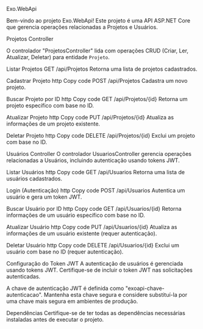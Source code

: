 
Exo.WebApi

Bem-vindo ao projeto Exo.WebApi! Este projeto é uma API ASP.NET Core que gerencia operações relacionadas a Projetos e Usuários.

Projetos Controller

O controlador "ProjetosController" lida com operações CRUD (Criar, Ler, Atualizar, Deletar) para entidade `Projeto`.

Listar Projetos
GET /api/Projetos
Retorna uma lista de projetos cadastrados.

Cadastrar Projeto
http
Copy code
POST /api/Projetos
Cadastra um novo projeto.

Buscar Projeto por ID
http
Copy code
GET /api/Projetos/{id}
Retorna um projeto específico com base no ID.

Atualizar Projeto
http
Copy code
PUT /api/Projetos/{id}
Atualiza as informações de um projeto existente.

Deletar Projeto
http
Copy code
DELETE /api/Projetos/{id}
Exclui um projeto com base no ID.

Usuários Controller
O controlador UsuariosController gerencia operações relacionadas a Usuários, incluindo autenticação usando tokens JWT.

Listar Usuários
http
Copy code
GET /api/Usuarios
Retorna uma lista de usuários cadastrados.

Login (Autenticação)
http
Copy code
POST /api/Usuarios
Autentica um usuário e gera um token JWT.

Buscar Usuário por ID
http
Copy code
GET /api/Usuarios/{id}
Retorna informações de um usuário específico com base no ID.

Atualizar Usuário
http
Copy code
PUT /api/Usuarios/{id}
Atualiza as informações de um usuário existente (requer autenticação).

Deletar Usuário
http
Copy code
DELETE /api/Usuarios/{id}
Exclui um usuário com base no ID (requer autenticação).

Configuração do Token JWT
A autenticação de usuários é gerenciada usando tokens JWT. Certifique-se de incluir o token JWT nas solicitações autenticadas.

A chave de autenticação JWT é definida como "exoapi-chave-autenticacao". Mantenha esta chave segura e considere substituí-la por uma chave mais segura em ambientes de produção.

Dependências
Certifique-se de ter todas as dependências necessárias instaladas antes de executar o projeto.


